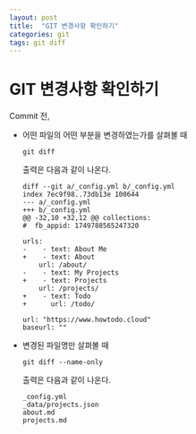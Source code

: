 ```yaml
---
layout: post
title:  "GIT 변경사항 확인하기"
categories: git
tags: git diff
---
```


# GIT 변경사항 확인하기

Commit 전, 
- 어떤 파일의 어떤 부분을 변경하였는가를 살펴볼 때

    ~~~git
    git diff
    ~~~

    출력은 다음과 같이 나온다.
    ~~~git
    diff --git a/_config.yml b/_config.yml
    index 7ec9f98..73db13e 100644
    --- a/_config.yml
    +++ b/_config.yml
    @@ -32,10 +32,12 @@ collections:
    #  fb_appid: 1749788565247320

    urls:
    -    - text: About Me
    +    - text: About
        url: /about/
    -    - text: My Projects
    +    - text: Projects
        url: /projects/
    +    - text: Todo
    +      url: /todo/

    url: "https://www.howtodo.cloud"
    baseurl: ""
    ~~~

- 변경된 파일명만 살펴볼 때

    ~~~git
    git diff --name-only
    ~~~

    출력은 다음과 같이 나온다.
    ~~~git
    _config.yml
    _data/projects.json
    about.md
    projects.md
    ~~~

